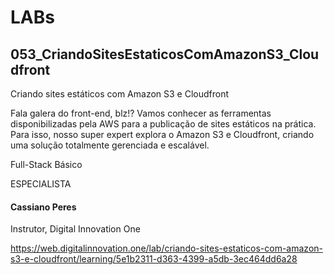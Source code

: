 # LABs

## 053_CriandoSitesEstaticosComAmazonS3_Cloudfront

Criando sites estáticos com Amazon S3 e Cloudfront

Fala galera do front-end, blz!? Vamos conhecer as ferramentas disponibilizadas pela AWS para a publicação de sites estáticos na prática. Para isso, nosso super expert explora o Amazon S3 e Cloudfront, criando uma solução totalmente gerenciada e escalável.

Full-Stack Básico 

ESPECIALISTA

#### Cassiano Peres
Instrutor, Digital Innovation One

https://web.digitalinnovation.one/lab/criando-sites-estaticos-com-amazon-s3-e-cloudfront/learning/5e1b2311-d363-4399-a5db-3ec464dd6a28
